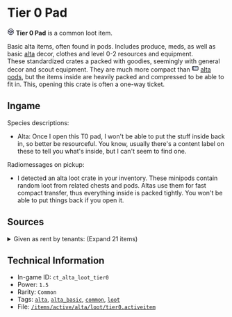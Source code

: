 # Tier 0 Pad

<img src="https://raw.githubusercontent.com/Ceterai/Enternia/main/items/active/alta/loot/tier0.png" alt="Tier 0 Pad icon" loading="lazy" height=16px width="auto" /> **Tier 0 Pad** is a common loot item.

Basic alta items, often found in pods. Includes produce, meds, as well as basic [alta](https://ceterai.github.io/MyEnternia/Wiki/Tags/Alta) decor, clothes and level 0-2 resources and equipment.  
These standardized crates a packed with goodies, seemingly with general decor and scout equipment. They are much more compact than <img src="https://raw.githubusercontent.com/Ceterai/Enternia/main/objects/alta/city/pod/icon.png" alt="Alta Pod icon" loading="lazy" height=16px width="auto" /> [alta pods](https://ceterai.github.io/MyEnternia/Wiki/AltaPod), but the items inside are heavily packed and compressed to be able to fit in. This, opening this crate is often a one-way ticket.

## Ingame

Species descriptions:

- Alta: Once I open this T0 pad, I won't be able to put the stuff inside back in, so better be resourceful. You know, usually there's a content label on these to tell you what's inside, but I can't seem to find one.

Radiomessages on pickup:

- I detected an alta loot crate in your inventory. These minipods contain random loot from related chests and pods. Altas use them for fast compact transfer, thus everything inside is packed tightly. You won't be able to put things back if you open it.

## Sources

<details markdown="1"><summary>Given as rent by tenants: (Expand 21 items)</summary>

- [Alta Agent](https://ceterai.github.io/MyEnternia/Wiki/AltaAgent)
- [Alta Bedtimer](https://ceterai.github.io/MyEnternia/Wiki/AltaBedtimer)
- [Alta Cargo Agent](https://ceterai.github.io/MyEnternia/Wiki/AltaCargoAgent)
- [Alta Christmas Girl](https://ceterai.github.io/MyEnternia/Wiki/AltaChristmasGirl)
- [Alta Engineer](https://ceterai.github.io/MyEnternia/Wiki/AltaEngineer)
- [Alta Explorer](https://ceterai.github.io/MyEnternia/Wiki/AltaExplorer)
- [Alta from a Capital](https://ceterai.github.io/MyEnternia/Wiki/AltafromaCapital)
- [Alta Holiday Girl](https://ceterai.github.io/MyEnternia/Wiki/AltaHolidayGirl)
- [Alta Huntress](https://ceterai.github.io/MyEnternia/Wiki/AltaHuntress)
- [Alta Knight](https://ceterai.github.io/MyEnternia/Wiki/AltaKnight)
- [Alta Miner](https://ceterai.github.io/MyEnternia/Wiki/AltaMiner)
- [Alta NPC](https://ceterai.github.io/MyEnternia/Wiki/AltaNPC)
- [Alta Pirate](https://ceterai.github.io/MyEnternia/Wiki/AltaPirate)
- [Alta Protectorate Student](https://ceterai.github.io/MyEnternia/Wiki/AltaProtectorateStudent)
- [Alta Resque Worker](https://ceterai.github.io/MyEnternia/Wiki/AltaResqueWorker)
- [Alta Social Worker](https://ceterai.github.io/MyEnternia/Wiki/AltaSocialWorker)
- [Alta Traveller](https://ceterai.github.io/MyEnternia/Wiki/AltaTraveller)
- [ct_viona_creature_tenant](https://ceterai.github.io/MyEnternia/Wiki/ct-viona-creature-tenant)
- [ct_yaara_keeper_tenant](https://ceterai.github.io/MyEnternia/Wiki/ct-yaara-keeper-tenant)
- [Warped Merchant](https://ceterai.github.io/MyEnternia/Wiki/WarpedMerchant)
- [Yaara Merchant](https://ceterai.github.io/MyEnternia/Wiki/YaaraMerchant)

</details>

## Technical Information

- In-game ID: `ct_alta_loot_tier0`
- Power: `1.5`
- Rarity: `Common`
- Tags: [`alta`](https://ceterai.github.io/MyEnternia/Wiki/Tags/Alta), [`alta_basic`](https://ceterai.github.io/MyEnternia/Wiki/Tags/AltaBasic), [`common`](https://ceterai.github.io/MyEnternia/Wiki/Tags/Common), [`loot`](https://ceterai.github.io/MyEnternia/Wiki/Tags/Loot)
- File: [`/items/active/alta/loot/tier0.activeitem`](https://github.com/Ceterai/Enternia/blob/main/items/active/alta/loot/tier0.activeitem)

